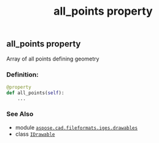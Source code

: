 ﻿---
title: all_points property
second_title: Aspose.CAD for Python via .NET API References
description: 
type: docs
weight: 60
url: /aspose.cad.fileformats.iges.drawables/idrawable/all_points/
is_root: false
---

## all_points property


Array of all points defining geometry
### Definition:
```python
@property
def all_points(self):
    ...
```

### See Also
* module [`aspose.cad.fileformats.iges.drawables`](../../)
* class [`IDrawable`](/cad/python-net/aspose.cad.fileformats.iges.drawables/idrawable)

